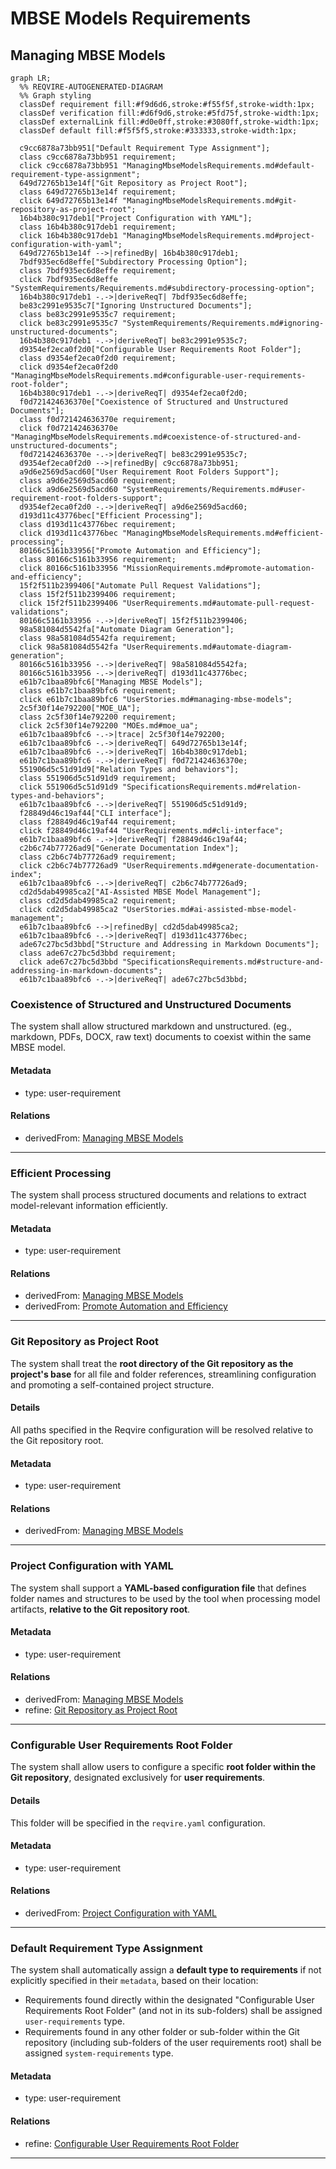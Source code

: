 # MBSE Models Requirements

## Managing MBSE Models
```mermaid
graph LR;
  %% REQVIRE-AUTOGENERATED-DIAGRAM
  %% Graph styling
  classDef requirement fill:#f9d6d6,stroke:#f55f5f,stroke-width:1px;
  classDef verification fill:#d6f9d6,stroke:#5fd75f,stroke-width:1px;
  classDef externalLink fill:#d0e0ff,stroke:#3080ff,stroke-width:1px;
  classDef default fill:#f5f5f5,stroke:#333333,stroke-width:1px;

  c9cc6878a73bb951["Default Requirement Type Assignment"];
  class c9cc6878a73bb951 requirement;
  click c9cc6878a73bb951 "ManagingMbseModelsRequirements.md#default-requirement-type-assignment";
  649d72765b13e14f["Git Repository as Project Root"];
  class 649d72765b13e14f requirement;
  click 649d72765b13e14f "ManagingMbseModelsRequirements.md#git-repository-as-project-root";
  16b4b380c917deb1["Project Configuration with YAML"];
  class 16b4b380c917deb1 requirement;
  click 16b4b380c917deb1 "ManagingMbseModelsRequirements.md#project-configuration-with-yaml";
  649d72765b13e14f -->|refinedBy| 16b4b380c917deb1;
  7bdf935ec6d8effe["Subdirectory Processing Option"];
  class 7bdf935ec6d8effe requirement;
  click 7bdf935ec6d8effe "SystemRequirements/Requirements.md#subdirectory-processing-option";
  16b4b380c917deb1 -.->|deriveReqT| 7bdf935ec6d8effe;
  be83c2991e9535c7["Ignoring Unstructured Documents"];
  class be83c2991e9535c7 requirement;
  click be83c2991e9535c7 "SystemRequirements/Requirements.md#ignoring-unstructured-documents";
  16b4b380c917deb1 -.->|deriveReqT| be83c2991e9535c7;
  d9354ef2eca0f2d0["Configurable User Requirements Root Folder"];
  class d9354ef2eca0f2d0 requirement;
  click d9354ef2eca0f2d0 "ManagingMbseModelsRequirements.md#configurable-user-requirements-root-folder";
  16b4b380c917deb1 -.->|deriveReqT| d9354ef2eca0f2d0;
  f0d721424636370e["Coexistence of Structured and Unstructured Documents"];
  class f0d721424636370e requirement;
  click f0d721424636370e "ManagingMbseModelsRequirements.md#coexistence-of-structured-and-unstructured-documents";
  f0d721424636370e -.->|deriveReqT| be83c2991e9535c7;
  d9354ef2eca0f2d0 -->|refinedBy| c9cc6878a73bb951;
  a9d6e2569d5acd60["User Requirement Root Folders Support"];
  class a9d6e2569d5acd60 requirement;
  click a9d6e2569d5acd60 "SystemRequirements/Requirements.md#user-requirement-root-folders-support";
  d9354ef2eca0f2d0 -.->|deriveReqT| a9d6e2569d5acd60;
  d193d11c43776bec["Efficient Processing"];
  class d193d11c43776bec requirement;
  click d193d11c43776bec "ManagingMbseModelsRequirements.md#efficient-processing";
  80166c5161b33956["Promote Automation and Efficiency"];
  class 80166c5161b33956 requirement;
  click 80166c5161b33956 "MissionRequirements.md#promote-automation-and-efficiency";
  15f2f511b2399406["Automate Pull Request Validations"];
  class 15f2f511b2399406 requirement;
  click 15f2f511b2399406 "UserRequirements.md#automate-pull-request-validations";
  80166c5161b33956 -.->|deriveReqT| 15f2f511b2399406;
  98a581084d5542fa["Automate Diagram Generation"];
  class 98a581084d5542fa requirement;
  click 98a581084d5542fa "UserRequirements.md#automate-diagram-generation";
  80166c5161b33956 -.->|deriveReqT| 98a581084d5542fa;
  80166c5161b33956 -.->|deriveReqT| d193d11c43776bec;
  e61b7c1baa89bfc6["Managing MBSE Models"];
  class e61b7c1baa89bfc6 requirement;
  click e61b7c1baa89bfc6 "UserStories.md#managing-mbse-models";
  2c5f30f14e792200["MOE_UA"];
  class 2c5f30f14e792200 requirement;
  click 2c5f30f14e792200 "MOEs.md#moe_ua";
  e61b7c1baa89bfc6 -.->|trace| 2c5f30f14e792200;
  e61b7c1baa89bfc6 -.->|deriveReqT| 649d72765b13e14f;
  e61b7c1baa89bfc6 -.->|deriveReqT| 16b4b380c917deb1;
  e61b7c1baa89bfc6 -.->|deriveReqT| f0d721424636370e;
  551906d5c51d91d9["Relation Types and behaviors"];
  class 551906d5c51d91d9 requirement;
  click 551906d5c51d91d9 "SpecificationsRequirements.md#relation-types-and-behaviors";
  e61b7c1baa89bfc6 -.->|deriveReqT| 551906d5c51d91d9;
  f28849d46c19af44["CLI interface"];
  class f28849d46c19af44 requirement;
  click f28849d46c19af44 "UserRequirements.md#cli-interface";
  e61b7c1baa89bfc6 -.->|deriveReqT| f28849d46c19af44;
  c2b6c74b77726ad9["Generate Documentation Index"];
  class c2b6c74b77726ad9 requirement;
  click c2b6c74b77726ad9 "UserRequirements.md#generate-documentation-index";
  e61b7c1baa89bfc6 -.->|deriveReqT| c2b6c74b77726ad9;
  cd2d5dab49985ca2["AI-Assisted MBSE Model Management"];
  class cd2d5dab49985ca2 requirement;
  click cd2d5dab49985ca2 "UserStories.md#ai-assisted-mbse-model-management";
  e61b7c1baa89bfc6 -->|refinedBy| cd2d5dab49985ca2;
  e61b7c1baa89bfc6 -.->|deriveReqT| d193d11c43776bec;
  ade67c27bc5d3bbd["Structure and Addressing in Markdown Documents"];
  class ade67c27bc5d3bbd requirement;
  click ade67c27bc5d3bbd "SpecificationsRequirements.md#structure-and-addressing-in-markdown-documents";
  e61b7c1baa89bfc6 -.->|deriveReqT| ade67c27bc5d3bbd;
```
### Coexistence of Structured and Unstructured Documents

The system shall allow structured markdown and unstructured. (eg., markdown, PDFs, DOCX, raw text) documents to coexist within the same MBSE model.

#### Metadata
  * type: user-requirement


#### Relations
  * derivedFrom: [Managing MBSE Models](UserStories.md#managing-mbse-models)

---

### Efficient Processing

The system shall process structured documents and relations to extract model-relevant information efficiently.

#### Metadata
  * type: user-requirement


#### Relations
  * derivedFrom: [Managing MBSE Models](UserStories.md#managing-mbse-models)
  * derivedFrom: [Promote Automation and Efficiency](MissionRequirements.md#promote-automation-and-efficiency)

---

### Git Repository as Project Root

The system shall treat the **root directory of the Git repository as the project's base** for all file and folder references, streamlining configuration and promoting a self-contained project structure.

#### Details

All paths specified in the Reqvire configuration will be resolved relative to the Git repository root.

#### Metadata
  * type: user-requirement


#### Relations
  * derivedFrom: [Managing MBSE Models](UserStories.md#managing-mbse-models)

---

### Project Configuration with YAML

The system shall support a **YAML-based configuration file** that defines folder names and structures to be used by the tool when processing model artifacts, **relative to the Git repository root**.

#### Metadata
  * type: user-requirement


#### Relations
  * derivedFrom: [Managing MBSE Models](UserStories.md#managing-mbse-models)
  * refine: [Git Repository as Project Root](#git-repository-as-project-root)

---

### Configurable User Requirements Root Folder

The system shall allow users to configure a specific **root folder within the Git repository**, designated exclusively for **user requirements**.

#### Details

This folder will be specified in the `reqvire.yaml` configuration.

#### Metadata
  * type: user-requirement


#### Relations
  * derivedFrom: [Project Configuration with YAML](#project-configuration-with-yaml)

---

### Default Requirement Type Assignment

The system shall automatically assign a **default type to requirements** if not explicitly specified in their `metadata`, based on their location:
* Requirements found directly within the designated "Configurable User Requirements Root Folder" (and not in its sub-folders) shall be assigned `user-requirements` type.
* Requirements found in any other folder or sub-folder within the Git repository (including sub-folders of the user requirements root) shall be assigned `system-requirements` type.

#### Metadata
  * type: user-requirement


#### Relations
  * refine: [Configurable User Requirements Root Folder](#configurable-user-requirements-root-folder)

---